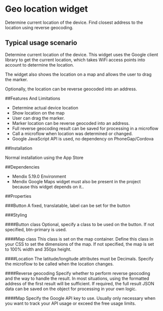 # Geo location widget

Determine current location of the device. Find closest address to the location using reverse geocoding.

## Typical usage scenario

Determine current location of the device. This widget uses the Google client library to get the current location, which takes WiFi access points into account to determine the location.

The widget also shows the location on a map and allows the user to drag the marker.

Optionally, the location can be reverse geocoded into an address.
 

##Features And Limitations

- Determine actual device location
- Show location on the map
- User can drag the marker.
- Marker location can be reverse geocoded into an address.
- Full reverse geocoding result can be saved for processing in a microflow
- Call a microflow when location was determined or changed.
- Google JavaScript API is used, no dependency on PhoneGap/Cordova

##Installation

Normal installation using the App Store

##Dependencies
 
- Mendix 5.19.0 Environment
- Mendix Google Maps widget must also be present in the project because this widget depends on it.. 

##Properties

###Button
A fixed, translatable, label can be set for the button

###Styling

####Button class
Optional, specify a class to be used on the button. If not specified, btn-primary is used.

####Map class
This class is set on the map container. Define this class in your CSS to set the dimensions of the map. If not specified, the map is set to 100% width and 350px height.

####Location
The latitude/longitude attributes must be Decimals. Specify the microflow to be called when the location changes.

####Reverse geocoding
Specify whether to perform reverse geocoding and the way to handle the result. In most situations, using the formatted address of the first result will be sufficient. If required, the full result JSON data can be saved on the object for processing in your own logic.

####Map
Specify the Google API key to use. Usually only necessary when you want to track your API usage or exceed the free usage limits.

